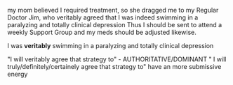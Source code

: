 my mom believed I required treatment,
so she dragged me to my Regular Doctor Jim, who
veritably agreed that I was indeed swimming in a paralyzing
and totally clinical depression
Thus I should be sent to attend a weekly Support Group and my meds should be adjusted likewise.


I was **veritably** swimming in a paralyzing and totally clinical depression

 "I will veritably agree that strategy to" - AUTHORITATIVE/DOMINANT
 " I will truly/definitely/certainely agree that strategy to"   have an more submissive energy
